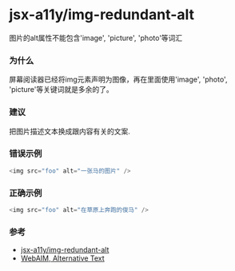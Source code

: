 # jsx-a11y/img-redundant-alt

图片的alt属性不能包含'image', 'picture', 'photo'等词汇

### 为什么

屏幕阅读器已经将img元素声明为图像，再在里面使用'image', 'photo', 'picture'等关键词就是多余的了。

### 建议

把图片描述文本换成跟内容有关的文案.

### 错误示例

```js
<img src="foo" alt="一张马的图片" />
```

### 正确示例

```js
<img src="foo" alt="在草原上奔跑的俊马" />
```

### 参考

- [jsx-a11y/img-redundant-alt](https://github.com/jsx-eslint/eslint-plugin-jsx-a11y/blob/master/docs/rules/img-redundant-alt.md)
- [WebAIM, Alternative Text](https://webaim.org/techniques/alttext/)
